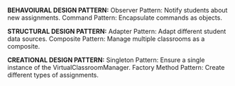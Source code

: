 **BEHAVOIURAL DESIGN PATTERN:**
Observer Pattern: Notify students about new assignments.
Command Pattern: Encapsulate commands as objects.

**STRUCTURAL DESIGN PATTERN:**
Adapter Pattern: Adapt different student data sources.
Composite Pattern: Manage multiple classrooms as a composite.

**CREATIONAL DESIGN PATTERN:**
Singleton Pattern: Ensure a single instance of the VirtualClassroomManager.
Factory Method Pattern: Create different types of assignments.
